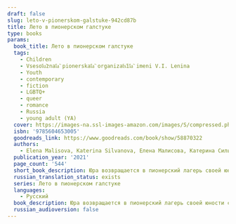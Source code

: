 ```yaml
---
draft: false
slug: leto-v-pionerskom-galstuke-942cd87b
title: Лето в пионерском галстуке
type: books
params:
  book_title: Лето в пионерском галстуке
  tags:
    - Children
    - Vsesoi︠u︡znai︠a︡ pionerskai︠a︡ organizat︠s︡ii︠a︡ imeni V.I. Lenina
    - Youth
    - contemporary
    - fiction
    - LGBTQ+
    - queer
    - romance
    - Russia
    - young adult (YA)
  cover: https://images-na.ssl-images-amazon.com/images/S/compressed.photo.goodreads.com/books/1630593788i/58870322.jpg
  isbn: '9785604653005'
  goodreads_link: https://www.goodreads.com/book/show/58870322
  authors:
    - Elena Malisova, Katerina Silvanova, Елена Малисова, Катерина Сильванова
  publication_year: '2021'
  page_count: '544'
  short_book_description: Юра возвращается в пионерский лагерь своей юности спустя двадцать лет. В руинах прошлого он надеется отыскать путь в настоящее, к человеку, которого когда-то любил.
  russian_translation_status: exists
  series: Лето в пионерском галстуке
  languages:
    - Русский
  book_description: Юра возвращается в пионерский лагерь своей юности спустя двадцать лет. В руинах прошлого он надеется отыскать путь в настоящее, к человеку, которого когда-то любил. Эта история о том, что в СССР не все было гладко, правильно и безлико. Что были переживания, страсти, влечения и чувства, которые не вписывались в рамки морали на пути к «светлому будущему». И что это будущее оказалось не таким уж и светлым.
  russian_audioversion: false
---
```

